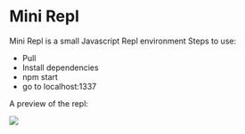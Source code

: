 # Mini Repl
Mini Repl is a small Javascript Repl environment
Steps to use: 
- Pull
- Install dependencies 
- npm start
- go to localhost:1337

A preview of the repl:

![](https://media.giphy.com/media/o8OFWOVaFjes8/giphy.gif)
